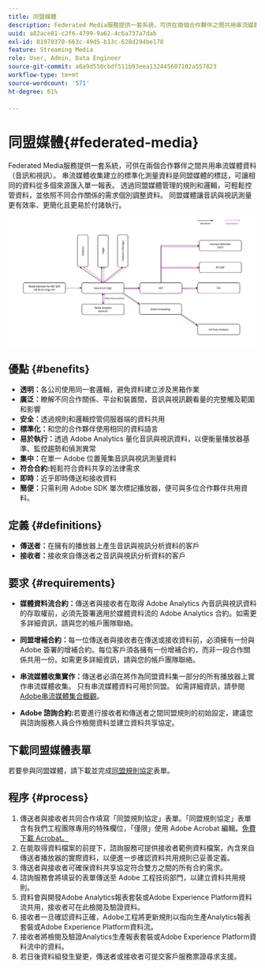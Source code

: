 ```yaml
---
title: 同盟媒體
description: Federated Media服務提供一套系統，可供在兩個合作夥伴之間共用串流媒體資料。
uuid: a82ace81-c2f6-4799-9a62-4c6a737a7dab
exl-id: 81970370-663c-49d5-b13c-628d294be178
feature: Streaming Media
role: User, Admin, Data Engineer
source-git-commit: a6a9d550cbdf511b93eea132445607102a557823
workflow-type: tm+mt
source-wordcount: '571'
ht-degree: 61%

---
```


# 同盟媒體{#federated-media}

Federated Media服務提供一套系統，可供在兩個合作夥伴之間共用串流媒體資料（音訊和視訊）。
串流媒體收集建立的標準化測量資料是同盟媒體的標誌，可讓相同的資料從多個來源匯入單一報表。
透過同盟媒體管理的規則和邏輯，可輕鬆控管資料，並依照不同合作關係的需求個別調整資料。
同盟媒體讓音訊與視訊測量更有效率、更簡化且更易於付諸執行。


![](assets/media-federated.png)

## 優點 {#benefits}

* **透明：**&#x200B;各公司使用同一套邏輯，避免資料建立涉及黑箱作業
* **廣泛：**&#x200B;瞭解不同合作關係、平台和裝置間，音訊與視訊觀看量的完整觸及範圍和影響
* **安全：**&#x200B;透過規則和邏輯控管伺服器端的資料共用
* **標準化：**&#x200B;和您的合作夥伴使用相同的資料語言
* **易於執行：**&#x200B;透過 Adobe Analytics 量化音訊與視訊資料，以便衡量播放器基準、監控趨勢和偵測異常
* **集中：**&#x200B;在單一 Adobe 位置蒐集音訊與視訊測量資料
* **符合合約:**&#x200B;輕鬆符合資料共享的法律需求
* **即時：**&#x200B;近乎即時傳送和接收資料
* **簡便：**&#x200B;只需利用 Adobe SDK 單次標記播放器，便可與多位合作夥伴共用資料。

## 定義 {#definitions}

* **傳送者：**&#x200B;在擁有的播放器上產生音訊與視訊分析資料的客戶
* **接收者：**&#x200B;接收來自傳送者之音訊與視訊分析資料的客戶

## 要求 {#requirements}

* **媒體資料流合約：**&#x200B;傳送者與接收者在取得 Adobe Analytics 內音訊與視訊資料的存取權前，必須先簽署適用於媒體資料流的 Adobe Analytics 合約。如需更多詳細資訊，請與您的帳戶團隊聯絡。
* **同盟增補合約：**&#x200B;每一位傳送者與接收者在傳送或接收資料前，必須擁有一份與 Adobe 簽署的增補合約。每位客戶須各擁有一份增補合約，而非一段合作關係共用一份。如需更多詳細資訊，請與您的帳戶團隊聯絡。

* **串流媒體收集實作：**&#x200B;傳送者必須在將作為同盟資料集一部分的所有播放器上實作串流媒體收集。 只有串流媒體資料可用於同盟。 如需詳細資訊，請參閱[Adobe串流媒體集合概觀](/help/media-overview.md)。

* **Adobe 諮詢合約:**&#x200B;若要進行接收者和傳送者之間同盟規則的初始設定，建議您與諮詢服務人員合作檢閱資料並建立資料共享協定。

## 下載同盟媒體表單

若要參與同盟媒體，請下載並完成[同盟規則協定](assets/federated_analytics_form.pdf)表單。

## 程序 {#process}

1. 傳送者與接收者共同合作填寫「同盟規則協定」表單。「同盟規則協定」表單含有我們工程團隊專用的特殊欄位，「僅限」使用 Adobe Acrobat 編輯。[免費下載 Acrobat。](https://get.adobe.com/reader/)
1. 在能取得資料檔案的前提下，諮詢服務可提供接收者範例資料檔案，內含來自傳送者播放器的實際資料，以便進一步確認資料共用規則已妥善定義。
1. 傳送者與接收者可確保資料共享協定符合雙方之間的所有合約需求。
1. 諮詢服務會將填妥的表單傳送至 Adobe 工程技術部門，以建立資料共用規則。
1. 資料會與開發Adobe Analytics報表套裝或Adobe Experience Platform資料流共用，接收者可在此檢閱及驗證資料。
1. 接收者一旦確認資料正確，Adobe工程將更新規則以指向生產Analytics報表套裝或Adobe Experience Platform資料流。
1. 接收者將檢閱及驗證Analytics生產報表套裝或Adobe Experience Platform資料流中的資料。
1. 若日後資料組發生變更，傳送者或接收者可提交客戶服務票證尋求支援。
